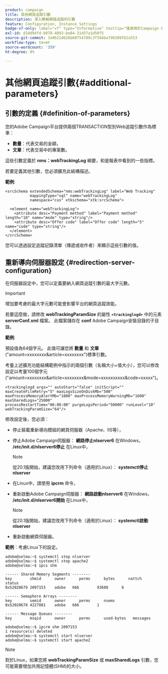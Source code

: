 ```yaml
---
product: campaign
title: 其他網頁追蹤引數
description: 深入瞭解網路追蹤的引數
feature: Configuration, Instance Settings
badge-v7-only: label="v7" type="Informative" tooltip="僅適用於Campaign Classic v7"
exl-id: d14d94fd-b078-4893-be84-31d37a1d50f5
source-git-commit: 3a9b21d626b60754789c3f594ba798309f62a553
workflow-type: tm+mt
source-wordcount: '359'
ht-degree: 0%

---
```


# 其他網頁追蹤引數{#additional-parameters}

## 引數的定義 {#definition-of-parameters}

您的Adobe Campaign平台提供兩個TRANSACTION型別Web追蹤引數作為標準：

* **數量**：代表交易的金額，
* **文章**：代表交易中的專案數。

這些引數定義於 **nms：webTrackingLog** 綱要，和是報表中看到的一些指標。

若要定義其他引數，您必須擴充此結構描述。

**範例**:

```
<srcSchema extendedSchema="nms:webTrackingLog" label="Web Tracking"
           mappingType="sql" name="webTrackingLog" 
           namespace="cus" xtkschema="xtk:srcSchema">

  <element name="webTrackingLog">
    <attribute desc="Payment method" label="Payment method" length="10" name="mode" type="string"/>
    <attribute desc="Offer code" label="Offer code" length="5" name="code" type="string"/>
  </element>
</srcSchema>
```

您可以透過設定追蹤記錄清單（傳遞或收件者）來顯示這些引數的值。

## 重新導向伺服器設定 {#redirection-server-configuration}

在伺服器設定中，您可以定義要納入網頁追蹤引數的最大字元數。

>[!IMPORTANT]
>
>增加要考慮的最大字元數可能會影響平台的網頁追蹤效能。

若要這麼做，請修改 **webTrackingParamSize** 的屬性 **`<trackinglogd>`** 中的元素 **serverConf.xml** 檔案。 此檔案儲存在 **conf** Adobe Campaign安裝目錄的子目錄。

**範例**:

預設值為64個字元。 此值可讓您將 **數量** 和 **文章** (&quot;amount=xxxxxxxx&amp;article=xxxxxxxx&quot;)標準引數。

考量上述擴充功能結構範例中指示的兩個引數（名稱大小+值大小），您可以修改設定以考量100個字元(&quot;amount=xxxxxxxx&amp;article=xxxxxxxx&amp;mode=xxxxxxxxxx&amp;code=xxxxx&quot;)。

```
<trackinglogd args="" autoStart="false" initScript="" maxCreateFileRetry="5" maxLogsSizeOnDiskMb="500"
maxProcessMemoryAlertMb="1800" maxProcessMemoryWarningMb="1600" maxSharedLogs="25000"
processRestartTime="06:00:00" purgeLogsPeriod="50000" runLevel="10"
webTrackingParamSize="64"/>
```

修改設定後，您必須：

* 停止裝載重新導向模組的網頁伺服器（Apache、IIS等），
* 停止Adobe Campaign伺服器： **網路停止nlserver6** 在Windows， **/etc/init.d/nlserver6停止** 在Linux中，

  >[!NOTE]
  >
  >從20.1版開始，建議您改用下列命令（適用於Linux）： **systemctl停止nlserver**

* 在Linux中，請使用 **ipcrm** 命令，
* 重新啟動Adobe Campaign伺服器： **網路啟動nlserver6** 在Windows， **/etc/init.d/nlserver6開始** 在Linux中，

  >[!NOTE]
  >
  >從20.1版開始，建議您改用下列命令（適用於Linux）： **systemctl啟動nlserver**

* 重新啟動網頁伺服器。

**範例**：考慮Linux下的設定。

```
adobe@selma:~$ systemctl stop nlserver
adobe@selma:~$ systemctl stop apache2
adobe@selma:~$ ipcs shm

------ Shared Memory Segments --------
key        shmid      owner      perms      bytes      nattch     status      
0x52020679 2097153    adobe   666        93608      8                       

------ Semaphore Arrays --------
key        semid      owner      perms      nsems     
0x52020678 4227081    adobe   666        1         

------ Message Queues --------
key        msqid      owner      perms      used-bytes   messages    

adobe@selma:~$ ipcrm shm 2097153                             
1 resource(s) deleted
adobe@selma:~$ systemctl start nlserver
adobe@selma:~$ systemctl start apache2
```

>[!NOTE]
>
>對於Linux，如果您將 **webTrackingParamSize** 或 **maxSharedLogs** 引數，您可能需要增加共用記憶體(SHM)的大小。
